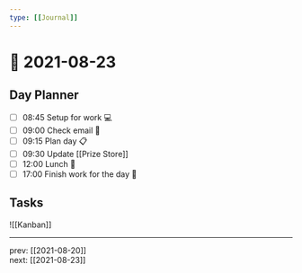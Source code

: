 ```yaml
---
type: [[Journal]]
---
```


# 📆 2021-08-23

## Day Planner
- [ ] 08:45 Setup for work 💻
- [ ] 09:00 Check email 📧
- [ ] 09:15 Plan day 📋
- [ ] 09:30 Update [[Prize Store]]
- [ ] 12:00 Lunch 🍙
- [ ] 17:00 Finish work for the day 🎉

## Tasks

![[Kanban]]

---

prev: [[2021-08-20]]  
next: [[2021-08-23]]  